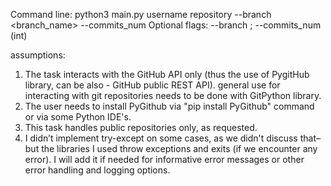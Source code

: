 
Command line: python3 main.py username repository --branch <branch_name> --commits_num <num>
Optional flags: --branch ; --commits_num  (int)

assumptions:
1)	The task interacts with the GitHub API only (thus the use of PygitHub library, can be also - GitHub public REST API). general use for interacting with git repositories needs to be done with GitPython library.
2)	The user needs to install PyGithub via "pip install PyGithub" command or via some Python IDE's.
3)	This task handles public repositories only, as requested.
4)	I didn’t implement try-except on some cases, as we didn't discuss that– but the libraries I used throw exceptions and exits (if we encounter any error).  I will add it if needed for informative error messages or other error handling and logging options.

